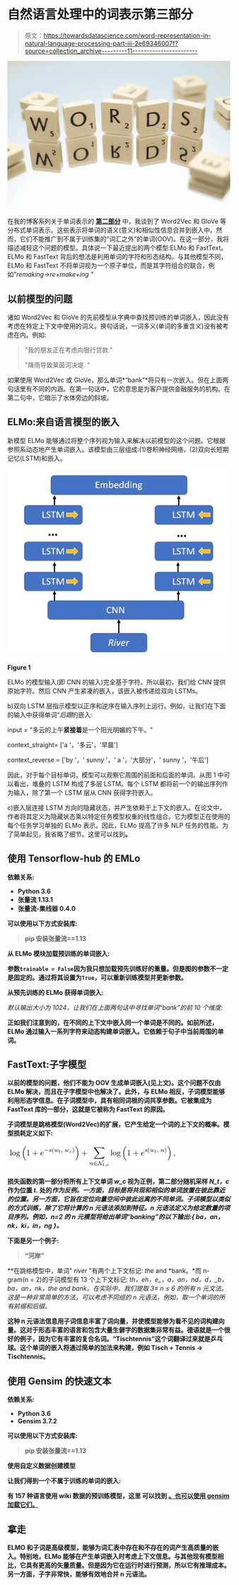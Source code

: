 # 自然语言处理中的词表示第三部分

> 原文：<https://towardsdatascience.com/word-representation-in-natural-language-processing-part-iii-2e69346007f?source=collection_archive---------11----------------------->

![](img/1acf69aaedc37a9d939c60ca57f8a769.png)

在我的博客系列关于单词表示的 [**第二部分**](/word-representation-in-natural-language-processing-part-ii-1aee2094e08a) 中，我谈到了 Word2Vec 和 GloVe 等分布式单词表示。这些表示将单词的语义(意义)和相似性信息合并到嵌入中。然而，它们不能推广到不属于训练集的“词汇之外”的单词(OOV)。在这一部分，我将描述减轻这个问题的模型。具体说一下最近提出的两个模型:ELMo 和 FastText。ELMo 和 FastText 背后的想法是利用单词的字符和形态结构。与其他模型不同，ELMo 和 FastText 不将单词视为一个原子单位，而是其字符组合的联合，例如"*remaking->re+make+ing "*

## 以前模型的问题

诸如 Word2Vec 和 GloVe 的先前模型从字典中查找预训练的单词嵌入，因此没有考虑在特定上下文中使用的词义。换句话说，一词多义(单词的多重含义)没有被考虑在内。例如:

> "我的朋友正在考虑向银行贷款."
> 
> "降雨导致莱茵河决堤. "

如果使用 Word2Vec 或 GloVe，那么单词*“bank”*将只有一次嵌入。但在上面两句话里有不同的内涵。在第一句话中，它的意思是为客户提供金融服务的机构。在第二句中，它暗示了水体旁边的斜坡。

## ELMo:来自语言模型的嵌入

新模型 ELMo 能够通过将整个序列视为输入来解决以前模型的这个问题。它根据参照系动态地产生单词嵌入。该模型由三层组成:(1)卷积神经网络，(2)双向长短期记忆(LSTM)和嵌入。

![](img/cb0da1b75e8c6a28696e3f64a61cecdf.png)

**Figure 1**

ELMo 的模型输入(即 CNN 的输入)完全基于字符。所以最初，我们给 CNN 提供原始字符。然后 CNN 产生紧凑的嵌入，该嵌入被传递给双向 LSTMs。

b)双向 LSTM 层指示模型以正序和逆序在输入序列上运行。例如，让我们在下面的输入中获得单词“*后跟*的嵌入:

input = "多云的上午**紧接着**是一个阳光明媚的下午。"

context_straight= ['a '，'多云'，'早晨']

context_reverse = ['by '，' sunny '，' a '，'大部分'，' sunny '，'午后']

因此，对于每个目标单词，模型可以观察它周围的前面和后面的单词。从图 1 中可以看出，堆叠的 LSTM 构成了多层 LSTM。每个 LSTM 都将前一个的输出序列作为输入，除了第一个 LSTM 层从 CNN 获得字符嵌入。

c)嵌入层连接 LSTM 方向的隐藏状态，并产生依赖于上下文的嵌入。在论文中，作者将其定义为隐藏状态乘以特定任务模型权重的线性组合。它为模型正在使用的每个任务学习单独的 ELMo 表示。因此，ELMo 提高了许多 NLP 任务的性能。为了简单起见，我省略了细节。这里可以找到[](https://arxiv.org/abs/1802.05365)**。**

## **使用 Tensorflow-hub 的 EMLo**

**依赖关系:**

*   **Python 3.6**
*   **张量流 1.13.1**
*   **张量流-集线器 0.4.0**

**可以使用以下方式安装库:**

> **pip 安装张量流==1.13**

**从 ELMo 模块加载预训练的单词嵌入:**

**参数`trainable = False`因为我只想加载预先训练好的重量。但是图的参数不一定是固定的。通过将其设置为`True`，可以重新训练模型并更新参数。**

**从预先训练的 ELMo 获得单词嵌入:**

**默认输出大小为 1024，让我们在上面两句话中寻找单词*“bank”*的前 10 个维度:**

**正如我们注意到的，在不同的上下文中嵌入同一个单词是不同的。如前所述，ELMo 通过输入一系列字符来动态构建单词嵌入。它依赖于句子中当前周围的单词。**

## **FastText:子字模型**

**以前的模型的问题，他们不能为 OOV 生成单词嵌入(见上文)。这个问题不仅由 ELMo 解决，而且在子字模型中也解决了。此外，与 ELMo 相反，子词模型能够利用形态学信息。在子词模型中，具有相同词根的词共享参数。它被集成为 FastText 库的一部分，这就是它被称为 FastText 的原因。**

**子词模型是跳格模型(Word2Vec)的扩展，它产生给定一个词的上下文的概率。模型损耗定义如下:**

**![](img/1c92853b1dbcb2041ab045b112a97795.png)**

**损失函数的第一部分将所有上下文单词 *w_c* 视为正例，第二部分随机采样 *N_t，c* 作为位置 *t.* 处的*作为反例。一方面，目标是将共现和相似的单词放置在彼此靠近的位置。另一方面，它旨在定位向量空间中彼此远离的不同单词。子词模型以类似的方式训练，除了它将计算的 n 元语法添加到特征。n 元语法定义为给定数量的项目序列。例如，n=2 的 n 元模型将给出单词“banking”的以下输出:{ *ba，an，nk，ki，in，ng* }。***

**下面是另一个例子:**

> **“**河**岸”**

**在跳格模型中，单词" *river* "有两个上下文标记: *the* and *bank。*而 n-gram(n = 2)的子词模型有 13 个上下文标记: *th，eh，e_，_a，an，nd，d_，_b，ba，an，nk，the and bank。*在实际中，我们提取 3≤ n ≤ 6 的所有 n 元文法。这是一种非常简单的方法，可以考虑不同组的 n 元语法，例如，取一个单词的所有前缀和后缀。**

**这种 n 元语法信息用子词信息丰富了词向量，并使模型能够为看不见的词构建向量。这对于形态丰富的语言和包含大量生僻字的数据集非常有益。德语就是一个很好的例子，因为它有丰富的复合名词。“Tischtennis”这个词翻译过来就是乒乓球。这个单词的嵌入将通过简单的加法来构建，例如 Tisch + Tennis → Tischtennis。**

## **使用 Gensim 的快速文本**

**依赖关系:**

*   **Python 3.6**
*   **Gensim 3.7.2**

**可以使用以下方式安装库:**

> **pip 安装张量流==1.13**

**使用自定义数据创建模型**

**让我们得到一个不属于训练的单词的嵌入:**

**有 157 种语言使用 wiki 数据的预训练模型，这里 可以找到 [**。也可以使用 gensim 加载它们。**](https://fasttext.cc/docs/en/pretrained-vectors.html)**

## **拿走**

**ELMO 和子词是高级模型，能够为词汇表中存在和不存在的词产生高质量的嵌入。特别地，ELMo 能够在产生单词嵌入时考虑上下文信息。与其他现有模型相比，它具有更高的矢量质量。但是因为它在运行时进行预测，所以它有推理成本。另一方面，子字非常快，能够有效地合并 n 元语法。**